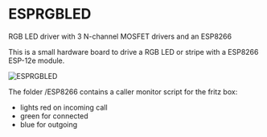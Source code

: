 # ESPRGBLED
RGB LED driver with 3 N-channel MOSFET drivers and an ESP8266

This is a small hardware board to drive a RGB LED or stripe with a ESP8266 ESP-12e module.

![ESPRGBLED](https://github.com/fabianhu/ESPRGBLED/blob/master/ESPRGBLED.PNG)

The folder /ESP8266 contains a caller monitor script for the fritz box:
- lights red on incoming call
- green for connected
- blue for outgoing
